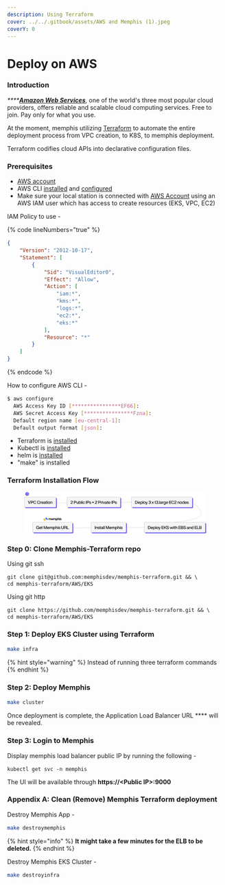 ```yaml
---
description: Using Terraform
cover: ../../.gitbook/assets/AWS and Memphis (1).jpeg
coverY: 0
---
```


# Deploy on AWS

### Introduction

_****_[_**Amazon Web Services**_](https://aws.amazon.com/), one of the world's three most popular cloud providers, offers reliable and scalable cloud computing services. Free to join. Pay only for what you use.

At the moment, memphis utilizing [Terraform](https://www.terraform.io/) to automate the entire deployment process from VPC creation, to K8S, to memphis deployment.

Terraform codifies cloud APIs into declarative configuration files.

### Prerequisites

* [AWS account](https://aws.amazon.com/free/)
* AWS CLI [installed](https://docs.aws.amazon.com/cli/latest/userguide/getting-started-install.html) and [configured](https://docs.aws.amazon.com/cli/latest/userguide/cli-chap-configure.html)
* Make sure your local station is connected with [AWS Account](https://portal.aws.amazon.com/billing/signup?nc2=h\_ct\&src=default\&redirect\_url=https%3A%2F%2Faws.amazon.com%2Fregistration-confirmation#/start) using an AWS IAM user which has access to create resources (EKS, VPC, EC2)

IAM Policy to use -

{% code lineNumbers="true" %}
```json
{
    "Version": "2012-10-17",
    "Statement": [
        {
            "Sid": "VisualEditor0",
            "Effect": "Allow",
            "Action": [
                "iam:*",
                "kms:*",
                "logs:*",
                "ec2:*",
                "eks:*"
            ],
            "Resource": "*"
        }
    ]
}
```
{% endcode %}

How to configure AWS CLI -

```bash
$ aws configure
  AWS Access Key ID [****************EF66]: 
  AWS Secret Access Key [****************Fzna]: 
  Default region name [eu-central-1]:
  Default output format [json]:
```

* Terraform is [installed](https://www.terraform.io/downloads)
* Kubectl is [installed](https://kubernetes.io/docs/tasks/tools/install-kubectl/)
* helm is [installed](https://helm.sh/docs/intro/install/)
* "make" is installed

### Terraform Installation Flow

<figure><img src="../../.gitbook/assets/aws memphis terraform (1).png" alt=""><figcaption></figcaption></figure>

### Step 0: Clone Memphis-Terraform repo

Using git ssh

```
git clone git@github.com:memphisdev/memphis-terraform.git && \
cd memphis-terraform/AWS/EKS
```

Using git http

```
git clone https://github.com/memphisdev/memphis-terraform.git && \
cd memphis-terraform/AWS/EKS
```

### Step 1: Deploy EKS Cluster using Terraform

```bash
make infra
```

{% hint style="warning" %}
Instead of running three terraform commands
{% endhint %}

### Step 2: Deploy Memphis

```bash
make cluster
```

Once deployment is complete, the Application Load Balancer URL **** will be revealed.

### Step 3: Login to Memphis

Display memphis load balancer public IP by running the following -

```
kubectl get svc -n memphis
```

The UI will be available through **https://\<Public IP>:9000**

### Appendix A: Clean (Remove) Memphis Terraform deployment

Destroy Memphis App -&#x20;

```bash
make destroymemphis
```

{% hint style="info" %}
**It might take a few minutes for the ELB to be deleted.**
{% endhint %}

Destroy Memphis EKS Cluster -&#x20;

```bash
make destroyinfra
```
